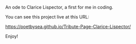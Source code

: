 An ode to Clarice Lispector, a first for me in coding.

You can see this project live at this URL: 

https://poetbysea.github.io/Tribute-Page-Clarice-Lispector/

Enjoy!
